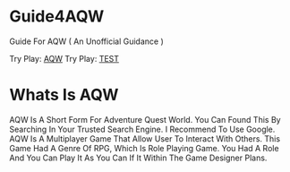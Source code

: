 # Guide4AQW
Guide For AQW ( An Unofficial Guidance )

Try Play: [AQW](https://www.aq.com/play-now/)
Try Play: [TEST](https://UnitedPQ.github.io/test/)

# Whats Is AQW
AQW Is A Short Form For Adventure Quest World. You Can Found This By Searching In Your Trusted Search Engine. I Recommend To Use Google. AQW Is A Multiplayer Game That Allow User To Interact With Others. This Game Had A Genre Of RPG, Which Is Role Playing Game. You Had A Role And You Can Play It As You Can If It Within The Game Designer Plans.
